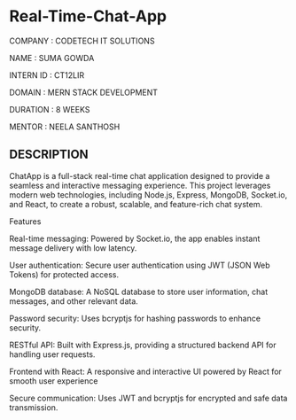 # Real-Time-Chat-App

COMPANY : CODETECH IT SOLUTIONS

NAME : SUMA GOWDA

INTERN ID : CT12LIR

DOMAIN : MERN STACK DEVELOPMENT

DURATION : 8 WEEKS

MENTOR : NEELA SANTHOSH

## DESCRIPTION

ChatApp is a full-stack real-time chat application designed to provide a seamless and interactive messaging experience. This project leverages modern web technologies, including Node.js, Express, MongoDB, Socket.io, and React, to create a robust, scalable, and feature-rich chat system.

Features

Real-time messaging: Powered by Socket.io, the app enables instant message delivery with low latency.

User authentication: Secure user authentication using JWT (JSON Web Tokens) for protected access.

MongoDB database: A NoSQL database to store user information, chat messages, and other relevant data.

Password security: Uses bcryptjs for hashing passwords to enhance security.

RESTful API: Built with Express.js, providing a structured backend API for handling user requests.

Frontend with React: A responsive and interactive UI powered by React for smooth user experience

Secure communication: Uses JWT and bcryptjs for encrypted and safe data transmission.
